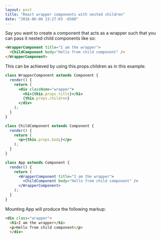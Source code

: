 ```yaml
---
layout: post
title: "React wrapper components with nested children"
date: "2016-06-06 23:27:03 -0500"
---
```



Say you want to create a component that acts as a wrapper such that you can pass it nested child components like so:

```html
<WrapperComponent title="I am the wrapper">
  <ChildComponent body="Hello from child component" />
</WrapperComponent>
```

This can be achieved by using this.props.children as in this example:

```jsx
class WrapperComponent extends Component {
  render() {
    return (
      <div className="wrapper">
        <h1>{this.props.title}</h1>
        {this.props.children}
      </div>
    );
  }
}

class ChildComponent extends Component {
  render() {
    return (
      <p>{this.props.body}</p>
    );
  }
}

class App extends Component {
  render() {
    return (
      <WrapperComponent title="I am the wrapper">
        <ChildComponent body="Hello from child component" />
      </WrapperComponent>
    );
  }
}
```

Mounting App will produce the following markup:

```html
<div class="wrapper">
  <h1>I am the wrapper</h1>
  <p>Hello from child component</p>
  </div>
```


